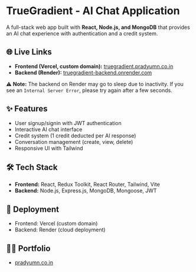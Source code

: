 # TrueGradient - AI Chat Application

A full-stack web app built with **React, Node.js, and MongoDB** that provides an AI chat experience with authentication and a credit system.

## 🌐 Live Links

* **Frontend (Vercel, custom domain):** [truegradient.pradyumn.co.in](https://truegradient.pradyumn.co.in)
* **Backend (Render):** [truegradient-backend.onrender.com](https://truegradient-a3z3.onrender.com)

⚠️ **Note:** The backend on Render may go to sleep due to inactivity. If you see an `Internal Server Error`, please try again after a few seconds.

## ✨ Features

* User signup/signin with JWT authentication
* Interactive AI chat interface
* Credit system (1 credit deducted per AI response)
* Conversation management (create, view, delete)
* Responsive UI with Tailwind

## 🛠️ Tech Stack

* **Frontend:** React, Redux Toolkit, React Router, Tailwind, Vite
* **Backend:** Node.js, Express.js, MongoDB, Mongoose, JWT

## 🚀 Deployment

* Frontend: Vercel (custom domain)
* Backend: Render (cloud deployment)

## 👨‍💻 Portfolio

* [pradyumn.co.in](https://pradyumn.co.in)
